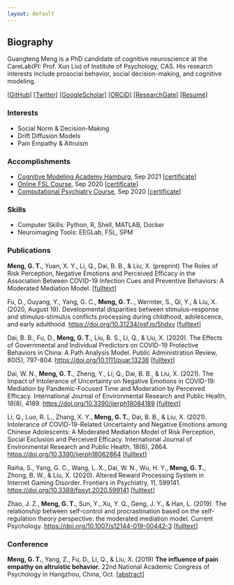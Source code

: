 ```yaml
---
layout: default
---
```


## Biography
Guangteng Meng is a PhD candidate of cognitive neuroscience at the CareLab(PI: Prof. Xun Liu) of Institute of Psychology, CAS. His research interests include prosocial behavior, social decision-making, and cognitive modeling.

[[GitHub](https://github.com/GuangtengMeng)]
[[Twitter](https://twitter.com/GuangtengMeng)]
[[GoogleScholar](https://scholar.google.com/citations?user=-YrlYhgAAAAJ&hl=en&oi)]
[[ORCiD](https://orcid.org/0000-0002-4660-1034)]
[[ResearchGate](https://www.researchgate.net/profile/Guang-Teng-Meng)]
[[Resumé](/assets/cv/GuangtengMeng_CV_v1.1.pdf)]

### Interests
- Social Norm & Decision-Making
- Drift Diffusion Models
- Pain Empathy & Altruism

### Accomplishments
- [Cognitive Modeling Academy Hamburg](https://cmah.eu/), Sep 2021 [[certificate](/assets/certificate/CMAH_Certificate_GM.pdf)]
- [Online FSL Course](https://open.win.ox.ac.uk/pages/fslcourse/website/), Sep 2020 [[certificate](/assets/certificate/FSL_Certificate_GM.pdf)]
- [Computational Psychiatry Course](https://www.translationalneuromodeling.org/cpcourse/), Sep 2020 [[certificate](/assets/certificate/CPC_Certificate_GM.pdf)]

### Skills
- Computer Skills: Python, R, Shell, MATLAB, Docker
- Neuroimaging Tools: EEGLab, FSL, SPM

### Publications
**Meng, G. T.**, Yuan, X. Y., Li, Q., Dai, B. B., & Liu, X. (preprint) The Roles of Risk Perception, Negative Emotions and Perceived Efficacy in the Association Between COVID-19 Infection Cues and Preventive Behaviors: A Moderated Mediation Model. [[fulltext](/assets/paper/preprint-32930-submitted.pdf)]

Fu, D., Ouyang, Y., Yang, G. C., **Meng, G. T.**., Wermter, S., Qi, Y., & Liu, X. (2020, August 19). Developmental disparities between stimulus-response and stimulus-stimulus conflicts processing during childhood, adolescence, and early adulthood. https://doi.org/10.31234/osf.io/5hdxv [[fulltext](/assets/paper/10.31234osf.io5hdxv.pdf)]

Dai, B. B., Fu, D., **Meng, G. T.**, Liu, B. S., Li, Q., & Liu, X. (2020). The Effects of Governmental and Individual Predictors on COVID-19 Protective Behaviors in China: A Path Analysis Model. Public Administration Review, 80(5), 797-804. https://doi.org/10.1111/puar.13236 [[fulltext](/assets/paper/10.1111puar.13236.pdf)]

Dai, W. N., **Meng, G. T.**, Zheng, Y., Li, Q., Dai, B. B., & Liu, X. (2021). The Impact of Intolerance of Uncertainty on Negative Emotions in COVID-19: Mediation by Pandemic-Focused Time and Moderation by Perceived Efficacy. International Journal of Environmental Research and Public Health, 18(8), 4189. https://doi.org/10.3390/ijerph18084189 [[fulltext](/assets/paper/10.3390ijerph18084189.pdf)]

Li, Q., Luo, R. L., Zhang, X. Y., **Meng, G. T.**, Dai, B. B., & Liu, X. (2021). Intolerance of COVID-19-Related Uncertainty and Negative Emotions among Chinese Adolescents: A Moderated Mediation Model of Risk Perception, Social Exclusion and Perceived Efficacy. International Journal of Environmental Research and Public Health, 18(6), 2864. https://doi.org/10.3390/ijerph18062864 [[fulltext](/assets/paper/10.3390ijerph18062864.pdf)]

Raiha, S., Yang, G. C., Wang, L. X., Dai, W. N., Wu, H. Y., **Meng, G. T.**, Zhong, B. W., & Liu, X. (2020). Altered Reward Processing System in Internet Gaming Disorder. Frontiers in Psychiatry, 11, 599141. https://doi.org/10.3389/fpsyt.2020.599141 [[fulltext](/assets/paper/10.3389fpsyt.2020.599141.pdf)]

Zhao, J. Z., **Meng, G. T.**, Sun, Y., Xu, Y. Q., Geng, J. Y., & Han, L. (2019). The relationship between self-control and procrastination based on the self-regulation theory perspective: the moderated mediation model. Current Psychology. https://doi.org/10.1007/s12144-019-00442-3 [[fulltext](/assets/paper/10.1007s12144-019-00442-3.pdf)]

### Conference

**Meng, G. T.**, Yang, Z., Fu, D., Li, Q., & Liu, X. (2019) **The influence of pain empathy on altruistic behavior.** 22nd National Academic Congress of Psychology in Hangzhou, China, Oct. [[abstract](/assets/abstract/NACP_2019_PE.pdf)]

<!-- ## Publications

M.P. Milham, **H. Jin** , X. Li, Giavasis, S., et al. **Assessing and Overcoming Pipeline-Related Variation in Functional Connectomics.** (in prep)

M.P. Milham, **H. Jin** , S. Giavasis, X. Li, A. Solon, L. Ai, A.R. Franco, J.S. Ramirez, X. Wang, A. Gozzi, M. Pagani, A. Fox, A. Messinger, D.A. Fair, S. Keilholz, B. Russ, T. Xu, R.C. Craddock, et al. **A Unified, End-to-End Pipeline Solution for Human and Nonhuman Functional Connectomics.** (in prep)
 -->


